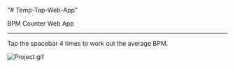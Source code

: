 "# Temp-Tap-Web-App" 

BPM Counter Web App
_________________________________

Tap the spacebar 4 times to work out the average BPM.


![Project gif](bpmCounterGif.gif)